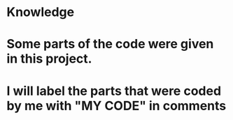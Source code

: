 # Knowledge
# Some parts of the code were given in this project.
# I will label the parts that were coded by me with "MY CODE" in comments
